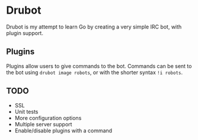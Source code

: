 # Drubot

Drubot is my attempt to learn Go by creating a very simple IRC bot, with plugin
support.

## Plugins

Plugins allow users to give commands to the bot. Commands can be sent to the
bot using `drubot image robots`, or with the shorter syntax `!i robots`.

## TODO

- SSL
- Unit tests
- More configuration options
- Multiple server support
- Enable/disable plugins with a command
